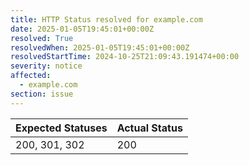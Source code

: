 ```yaml
---
title: HTTP Status resolved for example.com
date: 2025-01-05T19:45:01+00:00Z
resolved: True
resolvedWhen: 2025-01-05T19:45:01+00:00Z
resolvedStartTime: 2024-10-25T21:09:43.191474+00:00
severity: notice
affected:
  - example.com
section: issue
---
```


| Expected Statuses | Actual Status  |
|-------------------|----------------|
| 200, 301, 302 | 200 |

